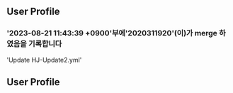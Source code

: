 ## User Profile
### '2023-08-21 11:43:39 +0900'부에'2020311920'(이)가 merge 하였음을 기록합니다

'Update HJ-Update2.yml'

## User Profile

